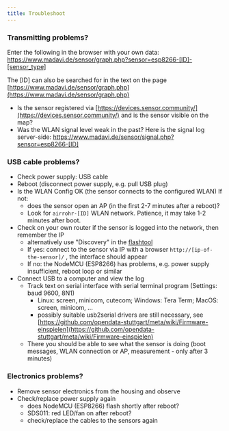 ```yaml
---
title: Troubleshoot
---
```


### Transmitting problems?
Enter the following in the browser with your own data:
https://www.madavi.de/sensor/graph.php?sensor=esp8266-[ID]-[sensor_type]

The [ID] can also be searched for in the text on the page [https://www.madavi.de/sensor/graph.php](https://www.madavi.de/sensor/graph.php)

* Is the sensor registered via [https://devices.sensor.community/](https://devices.sensor.community/) and is the sensor visible on the map?
* Was the WLAN signal level weak in the past? Here is the signal log server-side: https://www.madavi.de/sensor/signal.php?sensor=esp8266-[ID]
        

### USB cable problems?
* Check power supply: USB cable
* Reboot (disconnect power supply, e.g. pull USB plug)
* Is the WLAN Config OK (the sensor connects to the configured WLAN) If not:
    * does the sensor open an AP (in the first 2-7 minutes after a reboot)?
    * Look for `airrohr-[ID]` WLAN network. Patience, it may take 1-2 minutes after boot.
* Check on your own router if the sensor is logged into the network, then remember the IP 
    * alternatively use "Discovery" in the [flashtool](https://github.com/opendata-stuttgart/airrohr-firmware-flasher/)
    * If yes: connect to the sensor via IP with a browser `http://[ip-of-the-sensor]/` , the interface should appear 
    * If no: the NodeMCU (ESP8266) has problems, e.g. power supply insufficient, reboot loop or similar
* Connect USB to a computer and view the log 
    * Track text on serial interface with serial terminal program (Settings: baud 9600, 8N1)
        * Linux: screen, minicom, cutecom; Windows: Tera Term; MacOS: screen, minicom, ...
        * possibly suitable usb2serial drivers are still necessary, see [https://github.com/opendata-stuttgart/meta/wiki/Firmware-einspielen](https://github.com/opendata-stuttgart/meta/wiki/Firmware-einspielen)                                                                                                                                                                                                                                                                                                                      
    * There you should be able to see what the sensor is doing (boot messages, WLAN connection or AP, measurement - only after 3 minutes)

### Electronics problems?
* Remove sensor electronics from the housing and observe
* Check/replace power supply again
    * does NodeMCU (ESP8266) flash shortly after reboot?
    * SDS011: red LED/fan on after reboot?
    * check/replace the cables to the sensors again
